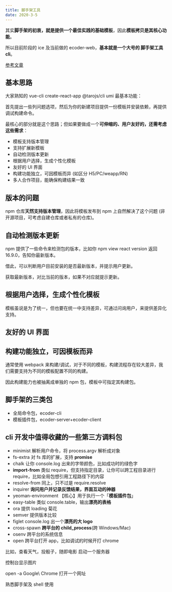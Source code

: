 ```yaml
---
title: 脚手架工具
date: 2020-3-5
---
```


其实**脚手架的初衷，就是提供一个最佳实践的基础模板**，因此**模板拷贝是其核心功能**。

所以目前阶段的 ice 及当前做的 ecoder-web，**基本就是一个大号的 脚手架工具 cli**。

[参考文章](https://juejin.im/post/5d650613f265da03951a0364)

## 基本思路

大家熟知的 vue-cli create-react-app @tarojs/cli umi 最基本功能：

首先提出一些列问题选项，然后为你的新建项目提供一份模板并安装依赖，再提供调试构建命令。

最核心的部分就是这个思路；但如果要做成一个**可伸缩的、用户友好的，还需考虑这些需求**：

- 模板支持版本管理
- 支持扩展新模板
- 自动检测版本更新
- 根据用户选择，生成个性化模板
- 友好的 UI 界面
- 构建功能独立，可因模板而异 (如区分 H5/PC/weapp/RN)
- 多人合作项目，能确保构建结果一致

## 版本的问题

npm 仓库**天然支持版本管理**，因此将模板发布到 npm 上自然解决了这个问题 (非开源项目，可考虑自建仓库或者私有的仓库)。

## 自动检测版本更新

npm 提供了一些命令来检测包的版本，比如你 npm view react version 返回 16.9.0，告知你最新版本。

借此，可以判断用户目前安装的是否最新版本，并提示用户更新。

获取最新版本，对比当前的版本，如果不对应就提示更新。

## 根据用户选择，生成个性化模板

模板虽说是为了统一，但也要在统一中支持差异，可通过问询用户，来提供差异化支持。

## 友好的 UI 界面

## 构建功能独立，可因模板而异

通常使用 webpack 来构建/调试，对于不同的模板，构建流程存在较大差异，我们需要支持为不同的模板配置不同的构建。

因此构建能力也被抽离成单独的 npm 包，模板中可指定其构建包。

## 脚手架的三类包

- 全局命令包，ecoder-cli
- 模板插件包，ecoder-server+ecoder-client

## cli 开发中值得收藏的一些第三方调料包

- minimist 解析用户命令，将 process.argv 解析成对象
- fs-extra 对 fs 库的扩展，支持 **promise**
- chalk 让你 console.log 出来的字带颜色，比如成功时的绿色字
- **import-from** 类似 require，但支持指定目录，让你可以跨工程目录进行 require，比如全局包想引用工程路径下的内容
- resolve-from 同上，只不过是 require.resolve
- inquirer **询问用户并记录反馈结果，界面互动的神器**
- yeoman-environment 【核心】用于执行一个「**模板插件包**」
- easy-table 类似 console.table，输出**漂亮的表格**
- ora 提供 loading 菊花
- semver 提供版本比较
- figlet console.log 出一个**漂亮的大 logo**
- cross-spawn **跨平台的 child_process**(跨 Windows/Mac)
- osenv 跨平台的系统信息
- open 跨平台打开 app，比如调试的时候开打 chrome

比如，查看天气，投骰子，随即电影
启动一个服务器

控制台显示图片

open -a Google\ Chrome 打开一个网址

熟悉脚手架及 shell 使用
